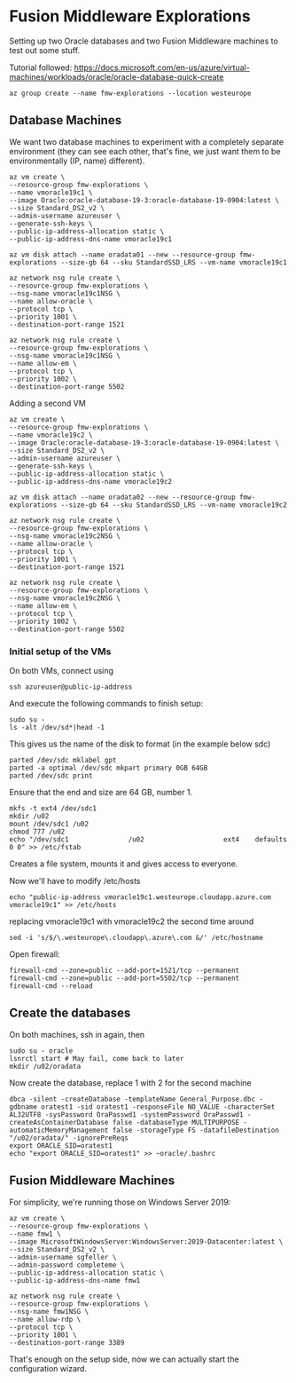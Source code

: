 # Fusion Middleware Explorations
Setting up two Oracle databases and two Fusion Middleware machines to test
out some stuff.

Tutorial followed: https://docs.microsoft.com/en-us/azure/virtual-machines/workloads/oracle/oracle-database-quick-create

	az group create --name fmw-explorations --location westeurope

## Database Machines
We want two database machines to experiment with a completely separate
environment (they can see each other, that's fine, we just want them
to be environmentally (IP, name) different).

	az vm create \
    --resource-group fmw-explorations \
    --name vmoracle19c1 \
    --image Oracle:oracle-database-19-3:oracle-database-19-0904:latest \
    --size Standard_DS2_v2 \
    --admin-username azureuser \
    --generate-ssh-keys \
    --public-ip-address-allocation static \
    --public-ip-address-dns-name vmoracle19c1

	az vm disk attach --name oradata01 --new --resource-group fmw-explorations --size-gb 64 --sku StandardSSD_LRS --vm-name vmoracle19c1

	az network nsg rule create \
    --resource-group fmw-explorations \
    --nsg-name vmoracle19c1NSG \
    --name allow-oracle \
    --protocol tcp \
    --priority 1001 \
    --destination-port-range 1521

	az network nsg rule create \
    --resource-group fmw-explorations \
    --nsg-name vmoracle19c1NSG \
    --name allow-em \
    --protocol tcp \
    --priority 1002 \
    --destination-port-range 5502

Adding a second VM

	az vm create \
    --resource-group fmw-explorations \
    --name vmoracle19c2 \
    --image Oracle:oracle-database-19-3:oracle-database-19-0904:latest \
    --size Standard_DS2_v2 \
    --admin-username azureuser \
    --generate-ssh-keys \
    --public-ip-address-allocation static \
    --public-ip-address-dns-name vmoracle19c2

	az vm disk attach --name oradata02 --new --resource-group fmw-explorations --size-gb 64 --sku StandardSSD_LRS --vm-name vmoracle19c2

	az network nsg rule create \
    --resource-group fmw-explorations \
    --nsg-name vmoracle19c2NSG \
    --name allow-oracle \
    --protocol tcp \
    --priority 1001 \
    --destination-port-range 1521

	az network nsg rule create \
    --resource-group fmw-explorations \
    --nsg-name vmoracle19c2NSG \
    --name allow-em \
    --protocol tcp \
    --priority 1002 \
    --destination-port-range 5502

### Initial setup of the VMs
On both VMs, connect using

	ssh azureuser@public-ip-address

And execute the following commands to finish setup:

	sudo su -
	ls -alt /dev/sd*|head -1

This gives us the name of the disk to format (in the example below sdc)

	parted /dev/sdc mklabel gpt
	parted -a optimal /dev/sdc mkpart primary 0GB 64GB
	parted /dev/sdc print

Ensure that the end and size are 64 GB, number 1.

	mkfs -t ext4 /dev/sdc1
	mkdir /u02
	mount /dev/sdc1 /u02
	chmod 777 /u02
	echo "/dev/sdc1               /u02                    ext4    defaults        0 0" >> /etc/fstab

Creates a file system, mounts it and gives access to everyone.

Now we'll have to modify /etc/hosts

	echo "public-ip-address vmoracle19c1.westeurope.cloudapp.azure.com vmoracle19c1" >> /etc/hosts

replacing vmoracle19c1 with vmoracle19c2 the second time around

	sed -i 's/$/\.westeurope\.cloudapp\.azure\.com &/' /etc/hostname

Open firewall:

	firewall-cmd --zone=public --add-port=1521/tcp --permanent
	firewall-cmd --zone=public --add-port=5502/tcp --permanent
	firewall-cmd --reload

## Create the databases
On both machines, ssh in again, then

	sudo su - oracle
	lsnrctl start # May fail, come back to later
	mkdir /u02/oradata

Now create the database, replace 1 with 2 for the second machine

	dbca -silent -createDatabase -templateName General_Purpose.dbc -gdbname oratest1 -sid oratest1 -responseFile NO_VALUE -characterSet AL32UTF8 -sysPassword OraPasswd1 -systemPassword OraPasswd1 -createAsContainerDatabase false -databaseType MULTIPURPOSE -automaticMemoryManagement false -storageType FS -datafileDestination "/u02/oradata/" -ignorePreReqs
	export ORACLE_SID=oratest1
	echo "export ORACLE_SID=oratest1" >> ~oracle/.bashrc

## Fusion Middleware Machines
For simplicity, we're running those on Windows Server 2019:

	az vm create \
	--resource-group fmw-explorations \
    --name fmw1 \
    --image MicrosoftWindowsServer:WindowsServer:2019-Datacenter:latest \
    --size Standard_DS2_v2 \
    --admin-username sgfeller \
	--admin-password completeme \
    --public-ip-address-allocation static \
    --public-ip-address-dns-name fmw1	

	az network nsg rule create \
    --resource-group fmw-explorations \
    --nsg-name fmw1NSG \
    --name allow-rdp \
    --protocol tcp \
    --priority 1001 \
    --destination-port-range 3389

That's enough on the setup side, now we can actually start the configuration wizard.



